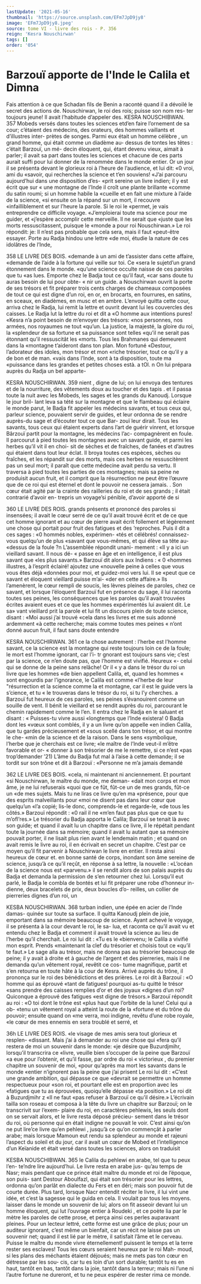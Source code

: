 ```yaml
---
lastUpdate: '2021-05-16'
thumbnail: 'https://source.unsplash.com/EFm7JpD9jy8'
image: 'EFm7JpD9jy8.jpeg'
source: tome VI - livre des rois - P. 356
reign: 'Kesra Nouschirwan'
tags: []
order: '054'
---
```


# Barzouï apporte de l'Inde le Calila et Dimna

Fais attention à ce que Schadan fils de Benin a raconté quand il a dévoilé le secret des actions de.
Nouschirwan, le roi des rois; puisse son nom res- ter toujours jeune! Il avait l’habitude d’appeler des.
KESRA NOUSCHIBWAN. 357 Mobeds versés dans toutes les sciences etd’en faire
l’ornement de sa cour; c’étaient des médecins, des
orateurs, des hommes vaillants et d’illustres inter- prètes de songes. Parmi eux était un homme célèbre ,
un grand homme, qui était comme un diadème au- dessus de tontes les têtes : c’était Barzouï, un mé-
decin éloquent, qui, étant devenu vieux, aimait à parler; il avait sa part dans toutes les sciences et chacune de ces parts aurait suffi pour lui donner de la renommée dans le monde entier.
Or un jour il se présenta devant le glorieux roi à l’heure de l’audience, et lui dit: «0 vroi, ami du «savoir, qui recherches la science et t’en souviens! «J’ai parcouru aujourd’hui dans une disposition d’es-
«prit sereine un livre indien; il y est écrit que sur « une montagne de l’Inde il croît une plante brillante
«comme du satin roumi; si un homme habile la «cueille et en fait une mixture à l’aide de la science,
«si ensuite on la répand sur un mort, il recouvre «infailliblement et sur l’heure la parole. Si le roi le «permet, je vais entreprendre ce difficile voyage. «J’emploierai toute ma science pour me guider, et «j’espère accomplir cette merveille. ll ne serait que «juste que les morts ressuscitassent, puisque le «monde a pour roi Nouschirwan.» Le roi répondit:
je: Il n’est pas probable que cela sera, mais il faut «peut-être essayer. Porte au Radja hindou une lettre «de moi, étudie la nature de ces idolâtres de l’Inde,

358 LE LIVRE DES BOIS.
«demande à un ami de t’assister dans cette affaire, «demande de l’aide à la fortune qui veille sur toi. Ce «sera le sujetd’un grand étonnement dans le monde. «qu’une science occulte naisse de ces paroles que tu «as lues. Emporte chez le Badja tout ce qu’il faut, «car sans doute tu auras besoin de lui pour obte- « nir un guide. a
Nouschirwan ouvrit la porte de ses trésors et fit
préparer trois cents charges de chameaux composées
de tout ce qui est digne d’un roi, en or, en brocarts,
en fourrures, en satins, en sceaux, en diadèmes, en
musc et en ambre. L’envoyé quitta cette cour, arriva
chez le Radja, lui remit la lettre et ouvrit devant
lui les couvercles des caisses. Le Radja lut la lettre
du roi et dit a «O homme aux intentions pures! «Kesra n’a point besoin de m’envoyer des trésors:
«nos personnes, nos armées, nos royaumes ne tout
«qu’un. La justice, la majesté, la gloire du roi, la
«splendeur de sa fortune et sa puissance sont telles «qu’il ne serait pas étonnant qu’il ressuscitât les
«morts. Tous les Brahmanes qui demeurent dans la «montagne t’aideront dans ton plan. Mon fortuné «Destour, l’adorateur des idoles, mon trésor et mon «riche trésorier, tout ce qu’il y a de bon et de man.
«vais dans l’Inde, sont à ta disposition, toute ma «puissance dans les grandes et petites choses està. a tOl. n
On lui prépara auprès du Radja un bel apparte-

KESRA NOUSCHIRWAN. 359 nient , digne de lui; on lui envoya des tentures et de
la nourriture, des vêtements doux au toucher et des tapis . et il passa toute la nuit avec les Mobeds, les sages et les grands du Kanoudj. Lorsque le jour bril-
lant leva sa tété sur la montagne et que le flambeau
qui éclaire le monde parut, le Badja fit appeler les médecins savants, et tous ceux qui, parleur science, pouvaient servir de guides, et leur ordonna de se
rendre auprès-du sage et d’écouter tout ce que Bar-
zouï leur dirait. Tous les savants, tous ceux qui étaient experts dans l’art de guérir vinrent, et lorsque Bârzouï partit pour la montagne, les médecins l’ac-
compagnèrent en foule.
Il parcourut à pied toutes les montagnes avec un
savant guide, et parmi les herbes qu’il vit il en choi- sit de sèches et de fraîches, de fanées et d’autres
qui étaient dans tout leur éclat. Il broya toutes ces espèces, sèches ou fraîches, et les répandit sur des
morts, mais ces herbes ne ressuscitèrent pas un seul mort; il paraît que cette médecine avait perdu sa vertu. Il traversa à pied toutes les parties de ces montagnes; mais sa peine ne produisit aucun fruit, et il comprit que la résurrection ne peut être l’œuvre
que de ce roi qui est éternel et dont le pouvoir ne
cessera jamais. .
Son cœur était agité par la crainte des railleries
du roi et de ses grands ; il était contrarié d’avoir en- trepris un voyage’si pénible, d’avoir apporté de si

360 LE LIVRE DES ROIS.
grands présents et prononcé des paroles si insensées;
il avait le cœur serré de ce qu’il avait trouvé écrit et
de ce que cet homme ignorant et au cœur de pierre avait écrit follement et légèrement une chose qui portait pour fruit des fatigues et des ’reproches. Puis
il dit a ces sages : «0 hommés nobles, expérimen-
«tés et célébrés! connaissez-vous quelqu’un de plus
«savant que vous-mêmes, et qui élève sa tête au- «dessus de la foule ?n L’assemblée répondit unani- mement : «Il y a ici un vieillard savant. Il nous dé- « passe en âge et en intelligence, il est plus savant que «les plus savants.» Barzouï dit alors aux Indiens : « 0 «hommes illustres, à l’esprit éclairé! ajoutez une «nouvelle peine à celles que vous vous êtes déjà «données pour moi, et guidez-moi vers lui. Il se «peut que ce savant et éloquent vieillard puisse m’ai- «der en cette affaire.»
Ils l’amenèrent, le cœur rempli de soucis, les lèvres pleines de paroles, chez ce savant, et lorsque l’éloquent Barzouï fut en présence du sage, il lui
raconta toutes ses peines, les conséquences que les paroles qu’il avait trouvées écrites avaient eues et ce
que les hommes expérimentés lui avaient dit. Le sa»
vant vieillard prit la parole et lui fit un discours plein de toute science, disant : «Moi aussi j’ai trouvé
«cela dans les livres et me suis adonné ardemment «à cette recherche; mais comme toutes mes peines « n’ont donné aucun fruit, il faut sans doute entendre

KESRA NOUSCHIRWAN. 361 ce la chose autrement : l’herbe est l’homme savant,
ce la science est la montagne qui reste toujours loin ce de la foule; le mort est l’homme ignorant, car l’i-
tr gnorant est toujours sans vie; c’est par la science,
ce n’en doute pas, que l’homme est vivifié. Heureux
«- celui qui se donne de la peine sans relâche! Or il
« y a dans le trésor du roi un livre que les hommes «de bien appellent Calila, et, quand les hommes « sont engourdis par l’ignorance, le Calila est comme «l’herbe de leur "résurrection et la science comme la
et montagne, car il est le guide vers la s’cience, et tu « le trouveras dans le trésor du roi, si tu l’y cherches. a
Barzouï fut heureux de ces paroles, ses peines s’évanouirent comme un souille de vent. Il bénit le
vieillard et se rendit auprès du roi, parcourant le chemin rapidement comme le l’en. Il entra chez le Radja en le saluant et disant : « Puisses-tu vivre aussi «longtemps que l’Inde existera! 0 Badja dont les «vœux sont comblés, il y a un livre qu’on appelle
«en indien Calila, que tu gardes précieusement et
«sous scellé dans ton trésor, et qui montre le che-
«min de la science et de la raison. Dans le sens «symbolique, l’herbe que je cherchais est ce livre;
«le maître de l’lnde veut-il m’être favorable et or-
« donner à son trésorier de me le remettre, si ce n’est
«pas trop’demander ’21) L’âme du Badja fut mal à
l’aise à cette demande; il se tordit sur son trône et dit à Barzouï : «Personne ne m’a jamais demandé

362 LE LIVRE DES BOIS.
«cela, ni maintenant ni anciennement. Et pourtant «si Nouschirwan, le maître du monde, me deman- «dait mon corps et mon âme, je ne lui refuserais «quoi que ce fût, fût-ce un de mes grands, fût-ce un
«de mes sujets. Mais tu ne liras ce livre qu’en ma «présence, pour que des esprits malveillants pour «moi ne disent pas dans leur cœur que quelqu’un
«l’a copié; lis-le donc, comprends-le et regarde-le,
«de tous les côtés.» Barzouï répondit : «0 rail il ne
«m’en faut pas plus que ce que tu m’ofl’res.»
Le trésorier du Badja apporta le Calila; Barzouï
se tenait là avec son guide; et quand il avait lu un chapitre dans ce livre, il le répétait pendant toute la journée dans sa mémoire; quand il avait lu autant
que sa mémoire pouvait porter, il ne lisait plus rien avant le lendemain matin ; et quand on avait remis le livre au roi, il en écrivait en secret un chapitre. C’est par ce moyen qu’il fit parvenir à Nouschirwan
le livre en entier. Il resta ainsi heureux de cœur et. en bonne santé de corps, inondant son âme sereine
de science, jusqu’à ce qu’il reçût, en réponse à sa
lettre, la nouvelle : «L’océan de la science nous est «parvenu.» il se rendit alors de son palais auprès
du Badja et demanda la permission de s’en retourner chez lui. Lorsqu’il eut parlé, le Badja le combla de bontés et lui fit préparer une robe d’honneur in- dienne, deux bracelets de prix, deux boucles d’o- reilles, un collier de pierreries dignes d’un roi, un

KESBA NOUSCHIRWAN. 368 turban indien, une épée en acier de l’Inde damas-
quinée sur toute sa surface.
Il quitta Kanoudj plein de joie, emportant dans
sa mémoire beaucoup de science. Ayant achevé le voyage, il se présenta à la cour devant le roi, le sa- lua, et raconta ce qu’il avait vu et entendu chez le Badja et comment il avait trouvé la science au lieu de l’herbe qu’il cherchait. Le roi lui dit : «Tu es le «bienvenu; le Calila a vivifié mon esprit. Prends «maintenant la clef du trésorier et choisis tout ce «qu’il te faut.» Le sage alla au trésor, mais ne donna
pas au trésorier beaucoup de peine; il y avait à droite et à gauche de l’argent et des pierreries, mais il ne demanda qu’un vêtement royal, revêtit ce cos- tume magnifique, partit et s’en retourna en toute hâte à la cour de Kesra. Arrivé auprès du trône, il prononça sur le roi des bénédictions et des prières.
Le roi dit à Barzouï : «O homme qui as éprouvé «tant de fatigues! pourquoi as-tu quitté le trésor «sans prendre des caisses remplies d’or et des joyaux «dignes d’un roi? Quiconque a éprouvé des fatigues
«est digne de trésors.»
Barzouï répondit au roi : «O toi dont le trône est «plus haut que l’orbite de la lune! Celui qui a ob- «tenu un vêtement royal a atteint la route de la «fortune et du trône du pouvoir; ensuite quand on «me verra, moi indigne, revêtu d’une robe royale,
«le cœur de mes ennemis en sera troublé et serré, et

36h LE LIVRE DES ROIS.
«le visage de mes amis sera tout glorieux et resplen- «dissant. Mais j’ai à demander au roi une chose qui «fera qu’il restera de moi un souvenir dans le monde:
«je désire que Buzurdjmihr, lorsqu’il transcrira ce «livre, veuille bien s’occuper de la peine que Barzouï
«a eue pour l’obtenir, et qu’il fasse, par ordre du roi
« victorieux , du premier chapitre un souvenir de moi, «pour qu’après ma mort les savants dans le monde «entier n’ignorent pas la peine que j’ai prisent Le
roi lui dit :
«C’est une grande ambition, qui dépasse ce que «devrait se permettre un homme respectueux pour «son roi, et pourtant elle est en proportion avec les «fatigues que tu as éprouvées, quoiqu’elle dépasse
«ta position.» Le roi dit à Buzurdjmihr z «Il ne faut
«pas refuser à Barzouï ce qu’il désire.» L’écrivain
tailla son roseau et composa à la tête du livre un chapitre sur Barzouï; on le transcrivit sur l’exem- plaire du roi, en caractères pehlewis, les seuls dont on se servait alors, et le livre resta déposé précieu- sement dans le trésor du roi, où personne qui en était indigne ne pouvait le voir.
C’est ainsi qu’on ne put lire’ce livre qu’en pehlewi ,
jusqu’à ce qu’on commençât à parler arabe; mais
lorsque Mamoun eut rendu sa splendeur au monde et rajeuni l’aspect du soleil et du jour, car il avait
un cœur de Mobed et l’intelligence d’un Keïanide et
était versé dans toutes les sciences, alors on traduisit

KESBA NOUSCHIBWAN. 365 le Calila du pehlewi en arabe, tel que tu peux l’en-
te’ndre lire aujourd’hui. Le livre resta en arabe jus-
qu’au temps de Nasr; mais pendant que ce prince était maître du monde et roi de l’époque, son puis-
sant Destour Aboulfazl, qui était son trésorier pour
les lettres, ordonna qu’on parlât en dialecte du Fers
et en déri; mais son pouvoir fut de courte durée.
Plus tard, lorsque Nacr entendit réciter le livre, il lui vint une idée, et c’est la sagesse qui le guida en cela.
Il voulait par tous les moyens. laisser dans le monde
un souvenir de lui; alors on fit asseoir devant lui un homme éloquent, qui lut l’ouvrage entier à Roudeki ,
et ce poète lia par le mètre les paroles de cette prose,
et perça ainsi ces perles auparavant pleines. Pour un lecteur lettré, cette forme est une grâce de plus; pour un auditeur ignorant, c’est même un bienfait,
car un récit ne laisse pas un souvenir net; quand il est lié par le mètre, il satisfait l’âme et le cerveau.
Puisse le maître du monde vivre éternellement! puissent le temps et la terre rester ses esclaves! Tous les cœurs seraient heureux par le roi Mah- moud, si les plans des méchants étaient déjoués;
mais ne mets pas ton cœur en détresse par les sou- cis, car tu es loin d’un sort durable; tantôt tu es en haut, tantôt en bas, tantôt dans la joie, tantôt
dans la terreur; mais ni l’une ni l’autre fortune ne
dureront, et tu ne peux espérer de rester rima ce monde.
